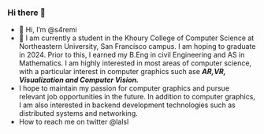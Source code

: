 ### Hi there 👋

<!--
**s4remi/s4remi** is a ✨ _special_ ✨ repository because its `README.md` (this file) appears on your GitHub profile.

Here are some ideas to get you started:

- 🔭 I’m currently working on ...
- 🌱 I’m currently learning ...
- 👯 I’m looking to collaborate on ...
- 🤔 I’m looking for help with ...
- 💬 Ask me about ...
- 📫 How to reach me: ...
- 😄 Pronouns: ...
- ⚡ Fun fact: ...
-->

<body>
      <ul>
            <li>👋 Hi, I’m @s4remi</li>
            <li>🌱 I am currently a student in the Khoury College of Computer Science at
      Northeastern University, San Francisco campus. I am hoping to graduate in
      2024. Prior to this, I earned my B.Eng in civil Engineering and AS in
      Mathematics. I am highly interested in most areas of computer science,
      with a particular interest in computer graphics such ase <em><strong>AR,VR, Visualization and Computer Vision.</strong></em><br/></li>
            <li>I hope to maintain my passion for computer graphics and pursue relevant
      job opportunities in the future. In addition to computer graphics, I am
      also interested in backend development technologies such as distributed
      systems and networking.</li>
            <li>How to reach me on twitter @lalsl</li>   
      </ul>
</body>



